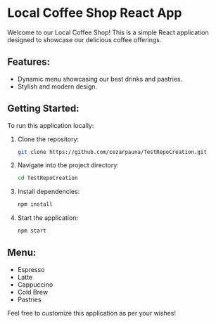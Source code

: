 # Local Coffee Shop React App

Welcome to our Local Coffee Shop! This is a simple React application designed to showcase our delicious coffee offerings.

## Features:
- Dynamic menu showcasing our best drinks and pastries.
- Stylish and modern design.

## Getting Started:
To run this application locally:
1. Clone the repository:
   ```bash
   git clone https://github.com/cezarpauna/TestRepoCreation.git
   ```
2. Navigate into the project directory:
   ```bash
   cd TestRepoCreation
   ```
3. Install dependencies:
   ```bash
   npm install
   ```
4. Start the application:
   ```bash
   npm start
   ```

## Menu:
- Espresso
- Latte
- Cappuccino
- Cold Brew
- Pastries

Feel free to customize this application as per your wishes!